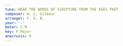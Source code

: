 ```yaml
---
tune: HEAR THE WORDS OF SCRIPTURE FROM THE AGES PAST
composer: H. L. Gilmour
arranger: F. E. B.
year: '-'
meter: C.M
key: F Major
anacrusis: 0
---
```

